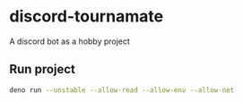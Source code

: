 # discord-tournamate

A discord bot as a hobby project

## Run project

```bash
deno run --unstable --allow-read --allow-env --allow-net
```
